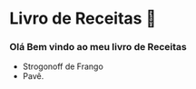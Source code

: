 # Livro de Receitas :book:



### Olá Bem vindo ao meu livro de Receitas

- Strogonoff de Frango
- Pavê.
